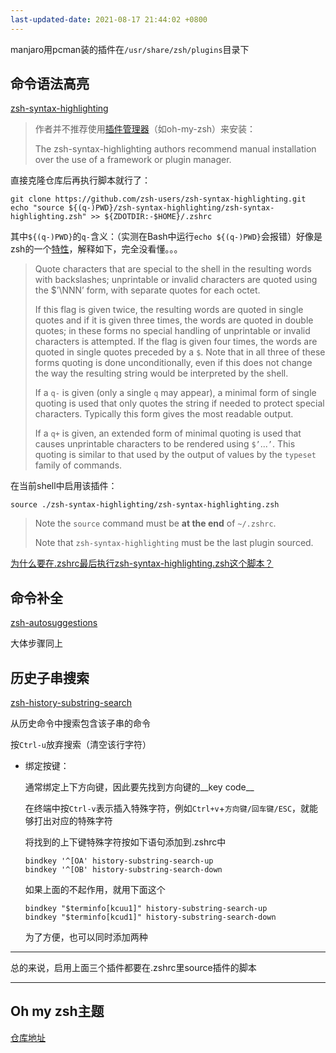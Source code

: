 ```yaml
---
last-updated-date: 2021-08-17 21:44:02 +0800
---
```


manjaro用pcman装的插件在`/usr/share/zsh/plugins`目录下

## 命令语法高亮

[zsh-syntax-highlighting](https://github.com/zsh-users/zsh-syntax-highlighting/blob/master/INSTALL.md#with-a-plugin-manager)

> 作者并不推荐使用[插件管理器](https://github.com/unixorn/awesome-zsh-plugins#table-of-contents)（如oh-my-zsh）来安装：
>
> The zsh-syntax-highlighting authors recommend manual installation over the use of a framework or plugin manager.

直接克隆仓库后再执行脚本就行了：

```shell
git clone https://github.com/zsh-users/zsh-syntax-highlighting.git
echo "source ${(q-)PWD}/zsh-syntax-highlighting/zsh-syntax-highlighting.zsh" >> ${ZDOTDIR:-$HOME}/.zshrc
```

其中`${(q-)PWD}`的`q-`含义：（实测在Bash中运行`echo ${(q-)PWD}`会报错）好像是zsh的一个[特性](http://zsh.sourceforge.net/Doc/Release/Expansion.html#Parameter-Expansion-Flags)，解释如下，完全没看懂。。。

> Quote characters that are special to the shell in the resulting words with backslashes; unprintable or invalid characters are quoted using the $’\NNN’ form, with separate quotes for each octet.
>
> If this flag is given twice, the resulting words are quoted in single quotes and if it is given three times, the words are quoted in double quotes; in these forms no special handling of unprintable or invalid characters is attempted. If the flag is given four times, the words are quoted in single quotes preceded by a `$`. Note that in all three of these forms quoting is done unconditionally, even if this does not change the way the resulting string would be interpreted by the shell.
>
> If a `q-` is given (only a single `q` may appear), a minimal form of single quoting is used that only quotes the string if needed to protect special characters. Typically this form gives the most readable output.
>
> If a `q+` is given, an extended form of minimal quoting is used that causes unprintable characters to be rendered using `$’`...`’`. This quoting is similar to that used by the output of values by the `typeset` family of commands.

在当前shell中启用该插件：

```shell
source ./zsh-syntax-highlighting/zsh-syntax-highlighting.zsh
```

> Note the `source` command must be **at the end** of `~/.zshrc`.
>
> Note that `zsh-syntax-highlighting` must be the last plugin sourced.

[为什么要在.zshrc最后执行zsh-syntax-highlighting.zsh这个脚本？](https://github.com/zsh-users/zsh-syntax-highlighting#why-must-zsh-syntax-highlightingzsh-be-sourced-at-the-end-of-the-zshrc-file)

## 命令补全

[zsh-autosuggestions](https://github.com/zsh-users/zsh-autosuggestions)

大体步骤同上

## 历史子串搜索

[zsh-history-substring-search](https://github.com/zsh-users/zsh-history-substring-search)

从历史命令中搜索包含该子串的命令

按`Ctrl-u`放弃搜索（清空该行字符）

- 绑定按键：

  通常绑定上下方向键，因此要先找到方向键的__key code__

  在终端中按`Ctrl-v`表示插入特殊字符，例如`Ctrl+v`+`方向键/回车键/ESC`，就能够打出对应的特殊字符

  将找到的上下键特殊字符按如下语句添加到.zshrc中

  ```shell
  bindkey '^[OA' history-substring-search-up
  bindkey '^[OB' history-substring-search-down
  ```

  如果上面的不起作用，就用下面这个

  ```shell
  bindkey "$terminfo[kcuu1]" history-substring-search-up
  bindkey "$terminfo[kcud1]" history-substring-search-down
  ```

  为了方便，也可以同时添加两种

---

总的来说，启用上面三个插件都要在.zshrc里source插件的脚本

---

## Oh my zsh主题

[仓库地址](https://github.com/ohmyzsh/ohmyzsh/wiki/Themes)